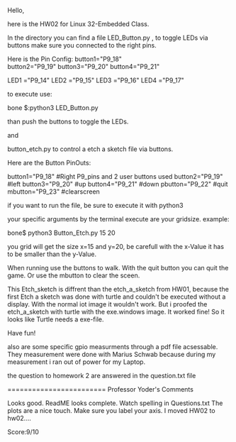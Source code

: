 Hello, 

here is the HW02 for Linux 32-Embedded Class. 

In the directory you can find a file LED_Button.py , 
to toggle LEDs via buttons make sure you connected to the right pins.

Here is the Pin Config:
button1="P9_18"  
button2="P9_19"
button3="P9_20"
button4="P9_21"


LED1   ="P9_14"
LED2   ="P9_15"
LED3   ="P9_16"
LED4   ="P9_17"



to execute use:

bone $:python3 LED_Button.py 

than push the buttons to toggle the LEDs. 

and 

button_etch.py to control a etch a sketch file via buttons. 

Here are the Button PinOuts:

button1="P9_18" #Right P9_pins and 2 user buttons used
button2="P9_19" #left
button3="P9_20" #up
button4="P9_21" #down
pbutton="P9_22" #quit
mbutton="P9_23" #clearscreen

if you want to run the file, be sure to execute it with python3

your specific arguments by the terminal execute are your gridsize.
example:

bone$ python3 Button_Etch.py 15 20 

you grid will get the size x=15 and y=20, be carefull with the x-Value it has to be smaller than the y-Value.

When running use the buttons to walk. With the quit button you can quit the game.
Or use the mbutton to clear the sceen. 

This Etch_sketch is diffrent than the etch_a_sketch from HW01, because the first Etch a sketch 
was done with turtle and couldn't be executed without a display. 
With the normal iot image it wouldn't work. But i proofed the etch_a_sketch with turtle with the exe.windows image. It worked fine!
So it looks like Turtle needs a exe-file.
  
Have fun!

also are some specific gpio measurments through a pdf file acsessable.
They measurement were done with Marius Schwab because during my measurement i ran out of power for my Laptop. 

the question to homework 2 are answered in the question.txt file

========================
Professor Yoder's Comments

Looks good.  ReadME looks complete.  Watch spelling in Questions.txt
The plots are a nice touch.  Make sure you label your axis.
I moved HW02 to hw02....

Score:9/10
